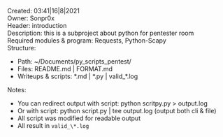 Created: 03:41|16|8|2021   
Owner: Sonpr0x   
Header: introduction   
Description: this is a subproject about python for pentester room   
Required modules & program: Requests, Python-Scapy   
Structure:    
- Path: ~/Documents/py_scripts_pentest/  
- Files: README.md | FORMAT.md  
- Writeups & scripts: \*.md | \*.py | valid_\*.log

Notes: 
- You can redirect output with script: python scritpy.py > output.log   
- Or with script: python script.py | tee output.log  (output both cli & file)
- All script was modified for readable output 
- All result in `valid_\*.log`
